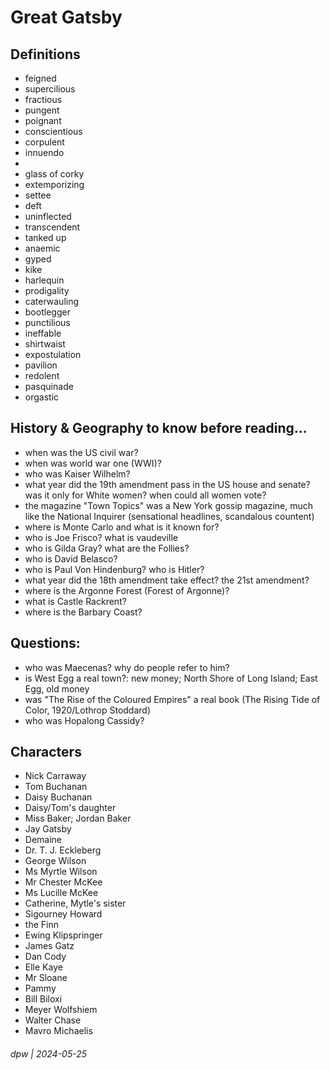 
# Great Gatsby

## Definitions

* feigned
* supercilious
* fractious
* pungent
* poignant
* conscientious
* corpulent
* innuendo
* 
* glass of corky
* extemporizing
* settee
* deft
* uninflected
* transcendent
* tanked up
* anaemic
* gyped
* kike
* harlequin
* prodigality
* caterwauling
* bootlegger
* punctilious
* ineffable
* shirtwaist
* expostulation
* pavilion
* redolent
* pasquinade
* orgastic

## History & Geography to know before reading...

* when was the US civil war?
* when was world war one (WWI)?
* who was Kaiser Wilhelm?
* what year did the 19th amendment pass in the US house and senate? was it only for White women? when could all women vote?
* the magazine "Town Topics" was a New York gossip magazine, much like the National Inquirer (sensational headlines, scandalous countent) 
* where is Monte Carlo and what is it known for?
* who is Joe Frisco? what is vaudeville
* who is Gilda Gray?  what are the Follies?
* who is David Belasco?
* who is Paul Von Hindenburg?  who is Hitler?
* what year did the 18th amendment take effect? the 21st amendment?
* where is the Argonne Forest (Forest of Argonne)?
* what is Castle Rackrent?
* where is the Barbary Coast?

## Questions:

* who was Maecenas?  why do people refer to him?
* is West Egg a real town?: new money; North Shore of Long Island; East Egg, old money
* was "The Rise of the Coloured Empires" a real book (The Rising Tide of Color, 1920/Lothrop Stoddard)
* who was Hopalong Cassidy?

## Characters

* Nick Carraway
* Tom Buchanan
* Daisy Buchanan
* Daisy/Tom's daughter
* Miss Baker; Jordan Baker
* Jay Gatsby
* Demaine
* Dr. T. J. Eckleberg
* George Wilson
* Ms Myrtle Wilson
* Mr Chester McKee 
* Ms Lucille McKee
* Catherine, Mytle's sister
* Sigourney Howard
* the Finn
* Ewing Klipspringer
* James Gatz
* Dan Cody
* Elle Kaye
* Mr Sloane
* Pammy
* Bill Biloxi
* Meyer Wolfshiem
* Walter Chase
* Mavro Michaelis


###### dpw | 2024-05-25

